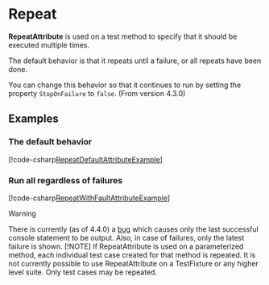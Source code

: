 # Repeat

**RepeatAttribute** is used on a test method to specify that it should be
executed multiple times.

The default behavior is that it repeats until a failure, or all repeats have been done.

You can change this behavior so that it continues to run by setting the property `StopOnFailure` to `false`.  (From version 4.3.0)

## Examples

### The default behavior

[!code-csharp[RepeatDefaultAttributeExample](~/snippets/Snippets.NUnit/ConstraintExamples.cs#RepeatDefaultAttributeExample)]

### Run all regardless of failures

[!code-csharp[RepeatWithFaultAttributeExample](~/snippets/Snippets.NUnit/ConstraintExamples.cs#RepeatWithFaultAttributeExample)]

> [!WARNING]
> There is currently (as of 4.4.0) a [bug](https://github.com/nunit/nunit/issues/5031) which causes only the last successful console statement to be output.  Also, in case of failures, only the latest failure is shown.
> [!NOTE]
> If RepeatAttribute is used on a parameterized method,
> each individual test case created for that method is repeated.
> It is not currently possible to use RepeatAttribute on a TestFixture or any higher level suite. Only test cases may be repeated.
